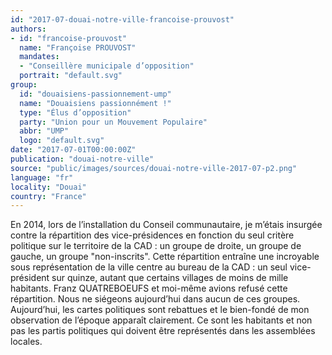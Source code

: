 ```yaml
---
id: "2017-07-douai-notre-ville-francoise-prouvost"
authors:
- id: "francoise-prouvost"
  name: "Françoise PROUVOST"
  mandates: 
  - "Conseillère municipale d’opposition"
  portrait: "default.svg"
group:
  id: "douaisiens-passionnement-ump"
  name: "Douaisiens passionnément !"
  type: "Élus d’opposition"
  party: "Union pour un Mouvement Populaire"
  abbr: "UMP"
  logo: "default.svg"
date: "2017-07-01T00:00:00Z"
publication: "douai-notre-ville"
source: "public/images/sources/douai-notre-ville-2017-07-p2.png"
language: "fr"
locality: "Douai"
country: "France"
---
```


En 2014, lors de l’installation du Conseil communautaire, je m’étais insurgée contre la répartition des vice-présidences en fonction du seul critère politique sur le territoire de la CAD : un groupe de droite, un groupe de gauche, un groupe "non-inscrits". Cette répartition entraîne une incroyable sous représentation de la ville centre au bureau de la CAD : un seul vice-président sur quinze, autant que certains villages de moins de mille habitants.  Franz QUATREBOEUFS et moi-même avions refusé cette répartition. Nous ne siégeons aujourd’hui dans aucun de ces groupes. Aujourd’hui, les cartes politiques sont rebattues et le bien-fondé de mon observation de l’époque apparaît clairement. Ce sont les habitants et non pas les partis politiques qui doivent être représentés dans les assemblées locales.
